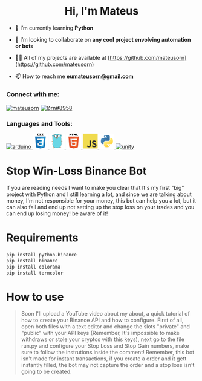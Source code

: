 <h1 align="center">Hi, I'm Mateus</h1>

- 🌱 I’m currently learning **Python**

- 👯 I’m looking to collaborate on **any cool project envolving automation or bots**

- 👨‍💻 All of my projects are available at [https://github.com/mateusorn](https://github.com/mateusorn)

- 📫 How to reach me **eumateusorn@gmail.com**

<h3 align="left">Connect with me:</h3>
<p align="left">
<a href="https://instagram.com/mateusorn" target="blank"><img align="center" src="https://raw.githubusercontent.com/rahuldkjain/github-profile-readme-generator/master/src/images/icons/Social/instagram.svg" alt="mateusorn" height="30" width="40" /></a>
<a href="https://discord.gg/Mateus Ørn#3136" target="blank"><img align="center" src="https://raw.githubusercontent.com/rahuldkjain/github-profile-readme-generator/master/src/images/icons/Social/discord.svg" alt="Ørn#8958" height="30" width="40" /></a>
</p>

<h3 align="left">Languages and Tools:</h3>
<p align="left"> <a href="https://www.arduino.cc/" target="_blank" rel="noreferrer"> <img src="https://cdn.worldvectorlogo.com/logos/arduino-1.svg" alt="arduino" width="40" height="40"/> </a> <a href="https://www.w3schools.com/css/" target="_blank" rel="noreferrer"> <img src="https://raw.githubusercontent.com/devicons/devicon/master/icons/css3/css3-original-wordmark.svg" alt="css3" width="40" height="40"/> </a> <a href="https://golang.org" target="_blank" rel="noreferrer"> <img src="https://raw.githubusercontent.com/devicons/devicon/master/icons/go/go-original.svg" alt="go" width="40" height="40"/> </a> <a href="https://www.w3.org/html/" target="_blank" rel="noreferrer"> <img src="https://raw.githubusercontent.com/devicons/devicon/master/icons/html5/html5-original-wordmark.svg" alt="html5" width="40" height="40"/> </a> <a href="https://developer.mozilla.org/en-US/docs/Web/JavaScript" target="_blank" rel="noreferrer"> <img src="https://raw.githubusercontent.com/devicons/devicon/master/icons/javascript/javascript-original.svg" alt="javascript" width="40" height="40"/> </a> <a href="https://www.python.org" target="_blank" rel="noreferrer"> <img src="https://raw.githubusercontent.com/devicons/devicon/master/icons/python/python-original.svg" alt="python" width="40" height="40"/> </a> <a href="https://unity.com/" target="_blank" rel="noreferrer"> <img src="https://www.vectorlogo.zone/logos/unity3d/unity3d-icon.svg" alt="unity" width="40" height="40"/> </a> </p>

# Stop Win-Loss Binance Bot
 If you are reading needs I want to make you clear that It's my first "big" project with Python and I still learning a lot, and since we are talking about money, I'm not responsible for your money, this bot can help you a lot, but it can also fail and end up not setting up the stop loss on your trades and you can end up losing money! be aware of it!
 
# Requirements
```
pip install python-binance
pip install binance
pip install colorama
pip install termcolor
```
# How to use
>Soon I'll upload a YouTube video about my about, a quick tutorial of how to create your Binance API and how to configure.
 First of all, open both files with a text editor and change the slots "private" and "public" with your API keys (Remember, It's impossible to make withdraws or stole your cryptos with this keys), next go to the file run.py and configure your Stop Loss and Stop Gain numbers, make sure to follow the instrutions inside the comment!
 Remember, this bot isn't made for instant transactions, if you create a order and it gett instantly filled, the bot may not capture the order and a stop loss isn't going to be created.
